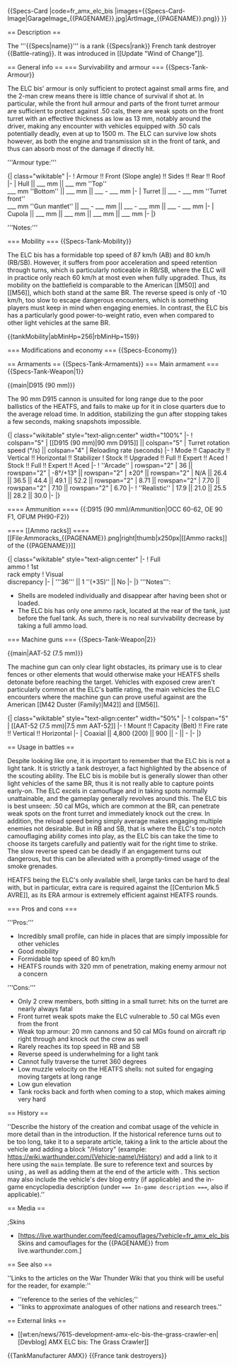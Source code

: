 {{Specs-Card
|code=fr_amx_elc_bis
|images={{Specs-Card-Image|GarageImage_{{PAGENAME}}.jpg|ArtImage_{{PAGENAME}}.png}}
}}

== Description ==
<!-- ''In the description, the first part should be about the history of the creation and combat usage of the vehicle, as well as its key features. In the second part, tell the reader about the ground vehicle in the game. Insert a screenshot of the vehicle, so that if the novice player does not remember the vehicle by name, he will immediately understand what kind of vehicle the article is talking about.'' -->
The '''{{Specs|name}}''' is a rank {{Specs|rank}} French tank destroyer {{Battle-rating}}. It was introduced in [[Update "Wind of Change"]].

== General info ==
=== Survivability and armour ===
{{Specs-Tank-Armour}}
<!-- ''Describe armour protection. Note the most well protected and key weak areas. Appreciate the layout of modules as well as the number and location of crew members. Is the level of armour protection sufficient, is the placement of modules helpful for survival in combat? If necessary use a visual template to indicate the most secure and weak zones of the armour.'' -->
The ELC bis' armour is only sufficient to protect against small arms fire, and the 2-man crew means there is little chance of survival if shot at. In particular, while the front hull armour and parts of the front turret armour are sufficient to protect against .50 cals, there are weak spots on the front turret with an effective thickness as low as 13 mm, notably around the driver, making any encounter with vehicles equipped with .50 cals potentially deadly, even at up to 1500 m. The ELC can survive low shots however, as both the engine and transmission sit in the front of tank, and thus can absorb most of the damage if directly hit.

'''Armour type:''' <!-- The types of armour present on the vehicle and their general locations -->
<!-- Example: * Rolled homogeneous armour (Front, Side, Rear, Hull roof)
* Cast homogeneous armour (Turret, Transmission area) -->

{| class="wikitable"
|-
! Armour !! Front (Slope angle) !! Sides !! Rear !! Roof
|-
| Hull || ___ mm || ___ mm ''Top'' <br> ___ mm ''Bottom'' || ___ mm || ___ - ___ mm
|-
| Turret || ___ - ___ mm ''Turret front'' <br> ___ mm ''Gun mantlet'' || ___ - ___ mm || ___ - ___ mm || ___ - ___ mm
|-
| Cupola || ___ mm || ___ mm || ___ mm || ___ mm
|-
|}

'''Notes:''' <!-- Any additional notes which the user needs to be aware of -->
<!-- Example: * Suspension wheels are 20 mm thick, tracks are 30 mm thick, and torsion bars are 60 mm thick. -->

=== Mobility ===
{{Specs-Tank-Mobility}}
<!-- ''Write about the mobility of the ground vehicle. Estimate the specific power and manoeuvrability, as well as the maximum speed forwards and backwards.'' -->
The ELC bis has a formidable top speed of 87 km/h (AB) and 80 km/h (RB/SB). However, it suffers from poor acceleration and speed retention through turns, which is particularly noticeable in RB/SB, where the ELC will in practice only reach 60 km/h at most even when fully upgraded. Thus, its mobility on the battlefield is comparable to the American [[M50]] and [[M56]], which both stand at the same BR. The reverse speed is only of -10 km/h, too slow to escape dangerous encounters, which is something players must keep in mind when engaging enemies. In contrast, the ELC bis has a particularly good power-to-weight ratio, even when compared to other light vehicles at the same BR.

{{tankMobility|abMinHp=256|rbMinHp=159}}

=== Modifications and economy ===
{{Specs-Economy}}

== Armaments ==
{{Specs-Tank-Armaments}}
=== Main armament ===
{{Specs-Tank-Weapon|1}}
<!-- ''Give the reader information about the characteristics of the main gun. Assess its effectiveness in a battle based on the reloading speed, ballistics and the power of shells. Do not forget about the flexibility of the fire, that is how quickly the cannon can be aimed at the target, open fire on it and aim at another enemy. Add a link to the main article on the gun: <code><nowiki>{{main|Name of the weapon}}</nowiki></code>. Describe in general terms the ammunition available for the main gun. Give advice on how to use them and how to fill the ammunition storage.'' -->
{{main|D915 (90 mm)}}

The 90 mm D915 cannon is unsuited for long range due to the poor ballistics of the HEATFS, and fails to make up for it in close quarters due to the average reload time. In addition, stabilizing the gun after stopping takes a few seconds, making snapshots impossible.

{| class="wikitable" style="text-align:center" width="100%"
|-
! colspan="5" | [[D915 (90 mm)|90 mm D915]] || colspan="5" | Turret rotation speed (°/s) || colspan="4" | Reloading rate (seconds)
|-
! Mode !! Capacity !! Vertical !! Horizontal !! Stabilizer
! Stock !! Upgraded !! Full !! Expert !! Aced
! Stock !! Full !! Expert !! Aced
|-
! ''Arcade''
| rowspan="2" | 36 || rowspan="2" | -8°/+13° || rowspan="2" | ±20° || rowspan="2" | N/A || 26.4 || 36.5 || 44.4 || 49.1 || 52.2 || rowspan="2" | 8.71 || rowspan="2" | 7.70 || rowspan="2" | 7.10 || rowspan="2" | 6.70
|-
! ''Realistic''
| 17.9 || 21.0 || 25.5 || 28.2 || 30.0
|-
|}

==== Ammunition ====
{{:D915 (90 mm)/Ammunition|OCC 60-62, OE 90 F1, OFUM PH90-F2}}

==== [[Ammo racks]] ====
[[File:Ammoracks_{{PAGENAME}}.png|right|thumb|x250px|[[Ammo racks]] of the {{PAGENAME}}]]
<!-- '''Last updated: 2.15.0.29''' -->
{| class="wikitable" style="text-align:center"
|-
! Full<br>ammo
! 1st<br>rack empty
! Visual<br>discrepancy
|-
| '''36''' || 1&nbsp;''(+35)'' || No
|-
|}
'''Notes''':

* Shells are modeled individually and disappear after having been shot or loaded.
* The ELC bis has only one ammo rack, located at the rear of the tank, just before the fuel tank. As such, there is no real survivability decrease by taking a full ammo load.

=== Machine guns ===
{{Specs-Tank-Weapon|2}}
<!-- ''Offensive and anti-aircraft machine guns not only allow you to fight some aircraft but also are effective against lightly armoured vehicles. Evaluate machine guns and give recommendations on its use.'' -->
{{main|AAT-52 (7.5 mm)}}

The machine gun can only clear light obstacles, its primary use is to clear fences or other elements that would otherwise make your HEATFS shells detonate before reaching the target. Vehicles with exposed crew aren't particularly common at the ELC's battle rating, the main vehicles the ELC encounters where the machine gun can prove useful against are the American [[M42 Duster (Family)|M42]] and [[M56]].

{| class="wikitable" style="text-align:center" width="50%"
|-
! colspan="5" | [[AAT-52 (7.5 mm)|7.5 mm AAT-52]]
|-
! Mount !! Capacity (Belt) !! Fire rate !! Vertical !! Horizontal
|-
| Coaxial || 4,800 (200) || 900 || - || -
|-
|}

== Usage in battles ==
<!-- ''Describe the tactics of playing in the vehicle, the features of using vehicles in the team and advice on tactics. Refrain from creating a "guide" - do not impose a single point of view but instead give the reader food for thought. Describe the most dangerous enemies and give recommendations on fighting them. If necessary, note the specifics of the game in different modes (AB, RB, SB).'' -->
Despite looking like one, it is important to remember that the ELC bis is not a light tank. It is strictly a tank destroyer, a fact highlighted by the absence of the scouting ability. The ELC bis is mobile but is generally slower than other light vehicles of the same BR, thus it is not really able to capture points early-on. The ELC excels in camouflage and in taking spots normally unattainable, and the gameplay generally revolves around this. The ELC bis is best unseen: .50 cal MGs, which are common at the BR, can penetrate weak spots on the front turret and immediately knock out the crew. In addition, the reload speed being simply average makes engaging multiple enemies not desirable. But in RB and SB, that is where the ELC's top-notch camouflaging ability comes into play, as the ELC bis can take the time to choose its targets carefully and patiently wait for the right time to strike. The slow reverse speed can be deadly if an engagement turns out dangerous, but this can be alleviated with a promptly-timed usage of the smoke grenades.

HEATFS being the ELC's only available shell, large tanks can be hard to deal with, but in particular, extra care is required against the [[Centurion Mk.5 AVRE]], as its ERA armour is extremely efficient against HEATFS rounds.

=== Pros and cons ===
<!-- ''Summarise and briefly evaluate the vehicle in terms of its characteristics and combat effectiveness. Mark its pros and cons in a bulleted list. Try not to use more than 6 points for each of the characteristics. Avoid using categorical definitions such as "bad", "good" and the like - use substitutions with softer forms such as "inadequate" and "effective".'' -->

'''Pros:'''

* Incredibly small profile, can hide in places that are simply impossible for other vehicles
* Good mobility
* Formidable top speed of 80 km/h
* HEATFS rounds with 320 mm of penetration, making enemy armour not a concern

'''Cons:'''

* Only 2 crew members, both sitting in a small turret: hits on the turret are nearly always fatal
* Front turret weak spots make the ELC vulnerable to .50 cal MGs even from the front
* Weak top armour: 20 mm cannons and 50 cal MGs found on aircraft rip right through and knock out the crew as well
* Rarely reaches its top speed in RB and SB
* Reverse speed is underwhelming for a light tank
* Cannot fully traverse the turret 360 degrees
* Low muzzle velocity on the HEATFS shells: not suited for engaging moving targets at long range
* Low gun elevation
* Tank rocks back and forth when coming to a stop, which makes aiming very hard

== History ==
<!-- ''Describe the history of the creation and combat usage of the vehicle in more detail than in the introduction. If the historical reference turns out to be too long, take it to a separate article, taking a link to the article about the vehicle and adding a block "/History" (example: <nowiki>https://wiki.warthunder.com/(Vehicle-name)/History</nowiki>) and add a link to it here using the <code>main</code> template. Be sure to reference text and sources by using <code><nowiki><ref></ref></nowiki></code>, as well as adding them at the end of the article with <code><nowiki><references /></nowiki></code>. This section may also include the vehicle's dev blog entry (if applicable) and the in-game encyclopedia description (under <code><nowiki>=== In-game description ===</nowiki></code>, also if applicable).'' -->
''Describe the history of the creation and combat usage of the vehicle in more detail than in the introduction. If the historical reference turns out to be too long, take it to a separate article, taking a link to the article about the vehicle and adding a block "/History" (example: <nowiki>https://wiki.warthunder.com/(Vehicle-name)/History</nowiki>) and add a link to it here using the <code>main</code> template. Be sure to reference text and sources by using <code><nowiki><ref></ref></nowiki></code>, as well as adding them at the end of the article with <code><nowiki><references /></nowiki></code>. This section may also include the vehicle's dev blog entry (if applicable) and the in-game encyclopedia description (under <code><nowiki>=== In-game description ===</nowiki></code>, also if applicable).''

== Media ==
<!-- ''Excellent additions to the article would be video guides, screenshots from the game, and photos.'' -->

;Skins

* [https://live.warthunder.com/feed/camouflages/?vehicle=fr_amx_elc_bis Skins and camouflages for the {{PAGENAME}} from live.warthunder.com.]

== See also ==
<!-- ''Links to the articles on the War Thunder Wiki that you think will be useful for the reader, for example:''
* ''reference to the series of the vehicles;''
* ''links to approximate analogues of other nations and research trees.'' -->
''Links to the articles on the War Thunder Wiki that you think will be useful for the reader, for example:''

* ''reference to the series of the vehicles;''
* ''links to approximate analogues of other nations and research trees.''

== External links ==
<!-- ''Paste links to sources and external resources, such as:''
* ''topic on the official game forum;''
* ''other literature.'' -->

* [[wt:en/news/7615-development-amx-elc-bis-the-grass-crawler-en|[Devblog] AMX ELC bis: The Grass Crawler]]

{{TankManufacturer AMX}}
{{France tank destroyers}}